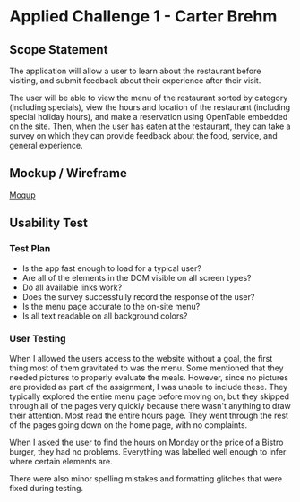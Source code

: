 # Applied Challenge 1 - Carter Brehm


## Scope Statement
The application will allow a user to learn about the restaurant before visiting, and submit feedback about their experience after their visit. 

The user will be able to view the menu of the restaurant sorted by category (including specials), view the hours and location of the restaurant (including special holiday hours), and make a reservation using OpenTable embedded on the site. Then, when the user has eaten at the restaurant, they can take a survey on which they can provide feedback about the food, service, and general experience.

## Mockup / Wireframe

[Moqup](https://app.moqups.com/LSmgBmwpix/view/page/aa9df7b72?ui=0&fit_width=1)

## Usability Test

### Test Plan
- Is the app fast enough to load for a typical user?
- Are all of the elements in the DOM visible on all screen types?
- Do all available links work?
- Does the survey successfully record the response of the user?
- Is the menu page accurate to the on-site menu?
- Is all text readable on all background colors?

### User Testing

When I allowed the users access to the website without a goal, the first thing most of them gravitated to was the menu. Some mentioned that they needed pictures to properly evaluate the meals. However, since no pictures are provided as part of the assignment, I was unable to include these. They typically explored the entire menu page before moving on, but they skipped through all of the pages very quickly because there wasn't anything to draw their attention. Most read the entire hours page. They went through the rest of the pages going down on the home page, with no complaints.

When I asked the user to find the hours on Monday or the price of a Bistro burger, they had no problems. Everything was labelled well enough to infer where certain elements are.

There were also minor spelling mistakes and formatting glitches that were fixed during testing.
